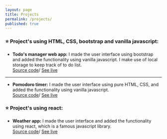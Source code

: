 ```yaml
---
layout: page
title: Projects
permalink: /projects/
published: true
---
```

### ⭐ **Project's using HTML, CSS, bootstrap and vanilla javascript:**

* **Todo's manager web app:** I made the user interface using bootstrap and added the functionality using vanilla javascript. I make use of local storage to keep track of to do list.<br>
<a href="https://github.com/ankyBot/todo-s-app" target="_blank">Source code</a>/ <a href="https://ankybot.github.io/todo-s-app/" target="_blank">See live</a> 
<hr>

* **Pomodoro timer:** I made the user interface using pure HTML, CSS, and added the functionality using vanilla javascript.<br>
<a href="https://github.com/ankyBot/pomodoro-timer" target="_blank">Source code</a>/ <a href="https://ankybot.github.io/pomodoro-timer/" target="_blank">See live</a> 


### ⭐ **Project's using react:**

* **Weather app:** I made the user interface and added the functionality using react, which is a famous javascript library.<br>
<a href="https://github.com/ankyBot/reactweatherapp" target="_blank">Source code</a>/ <a href="https://ankybot.github.io/reactweatherapp/" target="_blank">See live</a>
